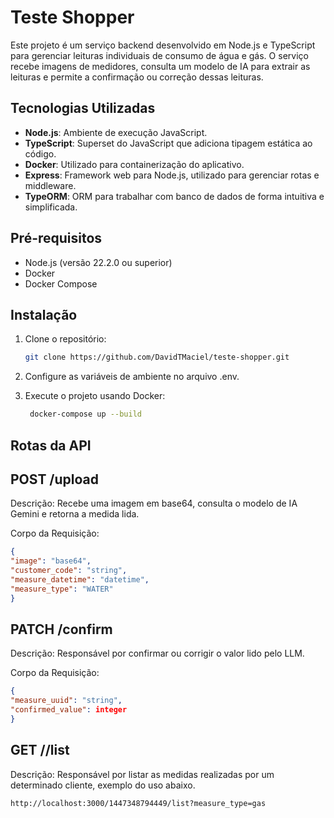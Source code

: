 # Teste Shopper

Este projeto é um serviço backend desenvolvido em Node.js e TypeScript para gerenciar leituras individuais de consumo de água e gás. O serviço recebe imagens de medidores, consulta um modelo de IA para extrair as leituras e permite a confirmação ou correção dessas leituras.

## Tecnologias Utilizadas

- **Node.js**: Ambiente de execução JavaScript.
- **TypeScript**: Superset do JavaScript que adiciona tipagem estática ao código.
- **Docker**: Utilizado para containerização do aplicativo.
- **Express**: Framework web para Node.js, utilizado para gerenciar rotas e middleware.
- **TypeORM**: ORM para trabalhar com banco de dados de forma intuitiva e simplificada.

## Pré-requisitos

- Node.js (versão 22.2.0 ou superior)
- Docker
- Docker Compose

## Instalação

1. Clone o repositório:

   ```bash
   git clone https://github.com/DavidTMaciel/teste-shopper.git
2. Configure as variáveis de ambiente no arquivo .env.

3. Execute o projeto usando Docker:
   ```bash
    docker-compose up --build

## Rotas da API
## POST /upload
Descrição: Recebe uma imagem em base64, consulta o modelo de IA Gemini e retorna a medida lida.

Corpo da Requisição:
   ```json
  {
  "image": "base64",
  "customer_code": "string",
  "measure_datetime": "datetime",
  "measure_type": "WATER"
  }
````
## PATCH /confirm
Descrição: Responsável por confirmar ou corrigir o valor lido pelo LLM.

Corpo da Requisição:
 ```json
{
"measure_uuid": "string",
"confirmed_value": integer
}
````
## GET /<customer code>/list
Descrição: Responsável por listar as medidas realizadas por um determinado cliente, exemplo do uso abaixo.
```bash
http://localhost:3000/1447348794449/list?measure_type=gas

